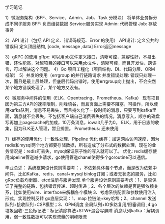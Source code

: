 学习笔记

1）微服务架构（BFF、Service、Admin、Job、Task 分模块）
将单体业务拆分成不同子服务
BFF: 负责组装数据
Service:服务实现
Admin: 代码管理
Job: 存放事务

2）API 设计（包括 API 定义、错误码规范、Error 的使用）
API设计: 定义公共的错误码
定义顶层结构, [code, message ,data]
Error返回message

3）gRPC 的使用
gRpc: 可以用pb文件定义接口，清晰可控，兼容性好，不易出错，还性能高，对越项目的接口可以采用pb文件，清晰可控，而且开发快，跨语言，可以解决这个问题。
4）Go 项目工程化（项目结构、DI、代码分层、ORM 框架）
5）并发的使用（errgroup 的并行链路请求
并发错误处理: 错误只处理一次，而且是最上层处理，但底层代码出错时，使用errgroup向上抛出，不会突然某个地方错误处理了，某个地方又没有。

6）微服务中间件的使用（ELK、Opentracing、Prometheus、Kafka）
现有项目因为第三方API的速率限制，削峰填谷，而且页面上需要不阻塞，可操作，所以使用kafka队列，消息不易丢失，而且持久化了一段时间的消息，只要写到kafka里面，消息就不会丢失，不包括客户端自己消费丢失的情况。消息写入，顺序的磁盘写再加上pagecache的加成，10万条消息，iowait几乎为0。
ELK，用于日志的收集，因为ELK无人管理，暂且搁置。
Prometheus: 还未使用

7）缓存的使用优化（一致性处理、Pipeline 优化
缓存：加速网站访问速度，因为redis和mysql两个地方都要存储数据，所有造成了分布式的数据处理，现在的业务情况是：redis可丢失，mysql保证原子性的写入就可以了。
优化: redis缓存使用pipeline管道减少请求，go使用管道chanel使得多个goroutine可以通信。

毕业总述：
系统框架设计原则需要考：，不依赖具体每个节点，而是改为依赖中间件，比如Kafka、redis、canal+mysql binlog订阅；或者无状态的服务，比如gRpc负载均衡器、etcd注册与服务发现
单个服务设计原则需要考虑：1、是否保证了完整的链路，包括错误传递、超时传递；2、各个层次的依赖是否是强依赖关系，比如使用wire、interface来解耦各个模块
3、考虑系统配置和参数使用注入形式，实现控制反转
go底层实现：1、map 拉链法+key哈希；2、channel 发送队列+接收队列+CSP模型；3、GPM调度 全局队列+IO多路复用/阻塞调用 ;4:go垃圾回收-三色标记法：标记清除算法+STW+混合写屏障
消息队列kafka：解耦调用，弱一致性数据可以实现流量的削峰限流